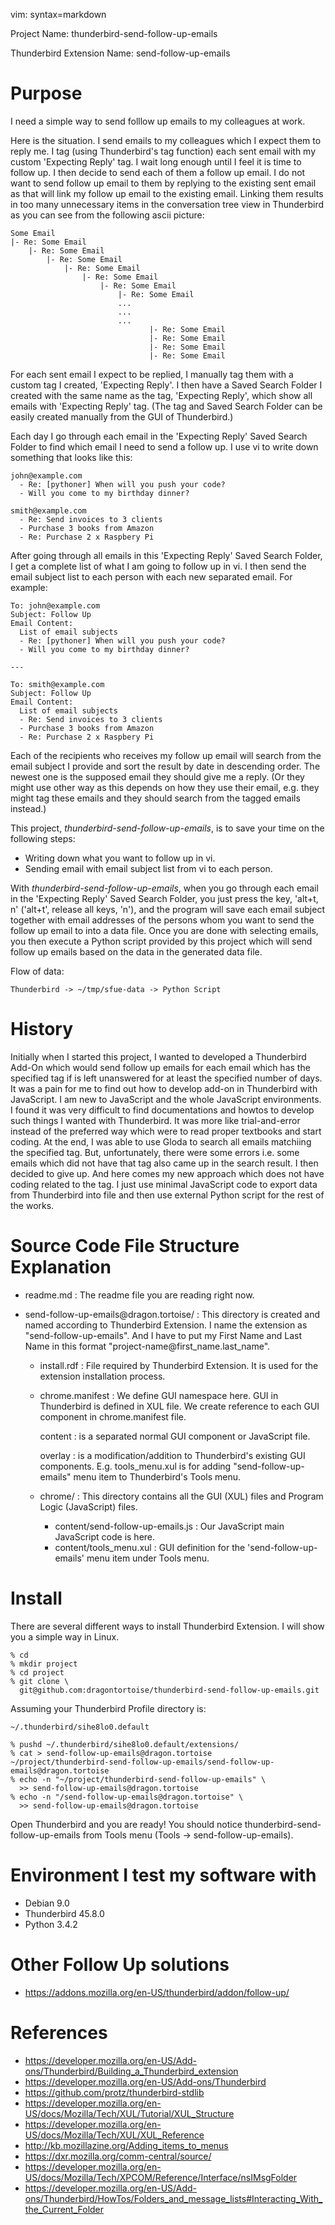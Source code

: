 vim: syntax=markdown

Project Name: thunderbird-send-follow-up-emails

Thunderbird Extension Name: send-follow-up-emails

# Purpose

I need a simple way to send folllow up emails to my colleagues at work.

Here is the situation.  I send emails to my colleagues which I expect
them to reply me.  I tag (using Thunderbird's tag function) each sent
email with my custom 'Expecting Reply' tag.  I wait long enough until I
feel it is time to follow up.  I then decide to send each of them a
follow up email.  I do not want to send follow up email to them by
replying to the existing sent email as that will link my follow up email
to the existing email.  Linking them results in too many unnecessary
items in the conversation tree view in Thunderbird as you can see from
the following ascii picture:

~~~
Some Email
|- Re: Some Email
    |- Re: Some Email
        |- Re: Some Email
            |- Re: Some Email
                |- Re: Some Email
                    |- Re: Some Email
                        |- Re: Some Email
                        ...
                        ...
                        ...
                               |- Re: Some Email
                               |- Re: Some Email
                               |- Re: Some Email
                               |- Re: Some Email
~~~

For each sent email I expect to be replied, I manually tag them with a
custom tag I created, 'Expecting Reply'.  I then have a Saved Search
Folder I created with the same name as the tag, 'Expecting Reply', which
show all emails with 'Expecting Reply' tag.  (The tag and Saved Search
Folder can be easily created manually from the GUI of Thunderbird.)

Each day I go through each email in the 'Expecting Reply' Saved Search
Folder to find which email I need to send a follow up.  I use vi to
write down something that looks like this:

~~~  
john@example.com
  - Re: [pythoner] When will you push your code?
  - Will you come to my birthday dinner?

smith@example.com
  - Re: Send invoices to 3 clients
  - Purchase 3 books from Amazon
  - Re: Purchase 2 x Raspbery Pi
~~~

After going through all emails in this 'Expecting Reply' Saved Search
Folder, I get a complete list of what I am going to follow up in vi.  I
then send the email subject list to each person with each new separated
email.  For example:

~~~
To: john@example.com
Subject: Follow Up
Email Content:
  List of email subjects
  - Re: [pythoner] When will you push your code?
  - Will you come to my birthday dinner?

---

To: smith@example.com
Subject: Follow Up
Email Content:
  List of email subjects
  - Re: Send invoices to 3 clients
  - Purchase 3 books from Amazon
  - Re: Purchase 2 x Raspbery Pi
~~~

Each of the recipients who receives my follow up email will search from
the email subject I provide and sort the result by date in descending
order.  The newest one is the supposed email they should give me a
reply.  (Or they might use other way as this depends on how they use
their email, e.g. they might tag these emails and they should search
from the tagged emails instead.)

This project, *thunderbird-send-follow-up-emails*, is to save your time
on the following steps:

- Writing down what you want to follow up in vi.
- Sending email with email subject list from vi to each person.

With *thunderbird-send-follow-up-emails*, when you go through each email
in the 'Expecting Reply' Saved Search Folder, you just press the key,
'alt+t, n' ('alt+t', release all keys, 'n'), and the program will save
each email subject together with email addresses of the persons whom you
want to send the follow up email to into a data file.  Once you are done
with selecting emails, you then execute a Python script provided by this
project which will send follow up emails based on the data in the
generated data file.

Flow of data:

~~~
Thunderbird -> ~/tmp/sfue-data -> Python Script
~~~

# History

Initially when I started this project, I wanted to developed a
Thunderbird Add-On which would send follow up emails for each email
which has the specified tag if is left unanswered for at least the
specified number of days.  It was a pain for me to find out how to
develop add-on in Thunderbird with JavaScript.  I am new to JavaScript
and the whole JavaScript environments.  I found it was very difficult to
find documentations and howtos to develop such things I wanted with
Thunderbird.  It was more like trial-and-error instead of the preferred
way which were to read proper textbooks and start coding.  At the end, I
was able to use Gloda to search all emails matchiing the specified tag.
But, unfortunately, there were some errors i.e. some emails which did
not have that tag also came up in the search result.  I then decided to
give up.  And here comes my new approach which does not have coding
related to the tag.  I just use minimal JavaScript code to export data
from Thunderbird into file and then use external Python script for the
rest of the works.

# Source Code File Structure Explanation

- readme.md : The readme file you are reading right now.

- send-follow-up-emails&#64;dragon.tortoise/ : This directory is created
  and named according to Thunderbird Extension.  I name the extension as
  "send-follow-up-emails".  And I have to put my First Name and Last
  Name in this format "project-name@first\_name.last\_name".

  - install.rdf : File required by Thunderbird Extension.  It is used
    for the extension installation process.

  - chrome.manifest : We define GUI namespace here.  GUI in Thunderbird
    is defined in XUL file.  We create reference to each GUI component
    in chrome.manifest file.

    content : is a separated normal GUI component or JavaScript file.

    overlay : is a modification/addition to Thunderbird's existing GUI
      components.  E.g. tools_menu.xul is for adding
      "send-follow-up-emails" menu item to Thunderbird's Tools menu.

  - chrome/ : This directory contains all the GUI (XUL) files and
    Program Logic (JavaScript) files.

    - content/send-follow-up-emails.js : Our JavaScript main JavaScript
      code is here.
    - content/tools\_menu.xul : GUI definition for the
      'send-follow-up-emails' menu item under Tools menu.

# Install

There are several different ways to install Thunderbird Extension.
I will show you a simple way in Linux.

~~~
% cd
% mkdir project
% cd project
% git clone \
  git@github.com:dragontortoise/thunderbird-send-follow-up-emails.git
~~~

Assuming your Thunderbird Profile directory is:

  `~/.thunderbird/sihe8lo0.default`

~~~
% pushd ~/.thunderbird/sihe8lo0.default/extensions/
% cat > send-follow-up-emails@dragon.tortoise
~/project/thunderbird-send-follow-up-emails/send-follow-up-emails@dragon.tortoise
% echo -n "~/project/thunderbird-send-follow-up-emails" \
  >> send-follow-up-emails@dragon.tortoise
% echo -n "/send-follow-up-emails@dragon.tortoise" \
  >> send-follow-up-emails@dragon.tortoise
~~~

Open Thunderbird and you are ready!  You should notice
thunderbird-send-follow-up-emails from Tools menu (Tools ->
send-follow-up-emails).

# Environment I test my software with

- Debian 9.0
- Thunderbird 45.8.0
- Python 3.4.2

# Other Follow Up solutions

- https://addons.mozilla.org/en-US/thunderbird/addon/follow-up/

# References

- https://developer.mozilla.org/en-US/Add-ons/Thunderbird/Building_a_Thunderbird_extension
- https://developer.mozilla.org/en-US/Add-ons/Thunderbird
- https://github.com/protz/thunderbird-stdlib
- https://developer.mozilla.org/en-US/docs/Mozilla/Tech/XUL/Tutorial/XUL_Structure
- https://developer.mozilla.org/en-US/docs/Mozilla/Tech/XUL/XUL_Reference
- http://kb.mozillazine.org/Adding_items_to_menus
- https://dxr.mozilla.org/comm-central/source/
- https://developer.mozilla.org/en-US/docs/Mozilla/Tech/XPCOM/Reference/Interface/nsIMsgFolder
- https://developer.mozilla.org/en-US/Add-ons/Thunderbird/HowTos/Folders_and_message_lists#Interacting_With_the_Current_Folder
